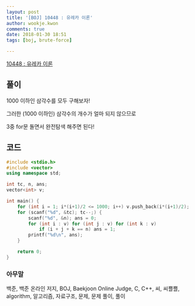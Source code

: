 ```yaml
---
layout: post
title: '[BOJ] 10448 : 유레카 이론'
author: wookje.kwon
comments: true
date: 2018-01-30 18:51
tags: [boj, brute-force]

---
```


[10448 : 유레카 이론](https://www.acmicpc.net/problem/10488)

## 풀이

1000 이하인 삼각수를 모두 구해보자!

그러한 (1000 이하인) 삼각수의 개수가 얼마 되지 않으므로

3중 for문 돌면서 완전탐색 해주면 된다!

## 코드

```cpp
#include <stdio.h>
#include <vector>
using namespace std;

int tc, n, ans;
vector<int> v;

int main() {
	for (int i = 1; i*(i+1)/2 <= 1000; i++) v.push_back(i*(i+1)/2);
	for (scanf("%d", &tc); tc--;) {
		scanf("%d", &n); ans = 0;
		for (int i : v) for (int j : v) for (int k : v)
			if (i + j + k == n) ans = 1;
		printf("%d\n", ans);
	}	

	return 0;
}
```

### 아무말  
백준, 백준 온라인 저지, BOJ, Baekjoon Online Judge, C, C++, 씨, 씨쁠쁠, algorithm, 알고리즘, 자료구조, 문제, 문제 풀이, 풀이
